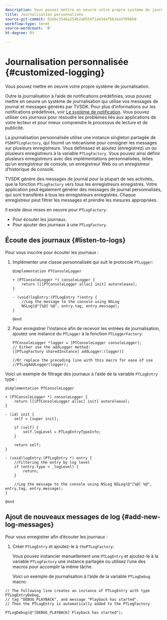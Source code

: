 ```yaml
---
description: Vous pouvez mettre en oeuvre votre propre système de journalisation.
title: Journalisation personnalisée
source-git-commit: 02ebc3548a254b2a6554f1ab34afbb3ea5f09bb8
workflow-type: tm+mt
source-wordcount: '0'
ht-degree: 0%

---
```


# Journalisation personnalisée {#customized-logging}

Vous pouvez mettre en oeuvre votre propre système de journalisation.

Outre la journalisation à l’aide de notifications prédéfinies, vous pouvez mettre en oeuvre un système de journalisation qui utilise vos messages de journal et messages générés par TVSDK. Pour plus d’informations sur les notifications prédéfinies, voir [Le système de notification](../c-psdk-ios-1.4-notification-system/c-psdk-ios-1.4-notification-system.md). Vous pouvez utiliser ces journaux pour résoudre les problèmes liés aux applications de votre lecteur et pour mieux comprendre le processus de lecture et de publicité.

La journalisation personnalisée utilise une instance singleton partagée de `PSDKPTLogFactory`, qui fournit un mécanisme pour consigner les messages sur plusieurs enregistreurs. Vous définissez et ajoutez (enregistrez) un ou plusieurs enregistreurs à la variable `PTLogFactory`. Vous pouvez ainsi définir plusieurs enregistreurs avec des implémentations personnalisées, telles qu’un enregistreur de console, un enregistreur Web ou un enregistreur d’historique de console.

TVSDK génère des messages de journal pour la plupart de ses activités, que la fonction `PTLogFactory` vers tous les enregistreurs enregistrés. Votre application peut également générer des messages de journal personnalisés, qui sont transférés à tous les enregistreurs enregistrés. Chaque enregistreur peut filtrer les messages et prendre les mesures appropriées.

Il existe deux mises en oeuvre pour `PTLogFactory`:

* Pour écouter les journaux.
* Pour ajouter des journaux à une `PTLogFactory`.

## Écoute des journaux {#listen-to-logs}

Pour vous inscrire pour écouter les journaux :
1. Implémenter une classe personnalisée qui suit le protocole `PTLogger`:

   ```
   @implementation PTConsoleLogger 
   
   + (PTConsoleLogger *) consoleLogger { 
       return [[[PTConsoleLogger alloc] init] autorelease]; 
   } 
   
   - (void)logEntry:(PTLogEntry *)entry { 
       //Log the message to the console using NSLog  
       NSLog(@"[%@] %@", entry.tag, entry.message); 
   } 
   
   @end
   ```

1. Pour enregistrer l’instance afin de recevoir les entrées de journalisation, ajoutez une instance du `PTLogger` à la fonction `PTLoggerFactory`:

   ```
   PTConsoleLogger *logger = [PTConsoleLogger consoleLogger]; 
   // Either use the addLogger method: 
   [[PTLogFactory sharedInstance] addLogger:(logger)] 
   
   //Or replace the preceding line with this macro for ease of use 
   //PTLogAddLogger(logger); 
   ```

<!--<a id="example_3738B5A8B4C048D28695E62297CF39E3"></a>-->

Voici un exemple de filtrage des journaux à l’aide de la variable `PTLogEntry` type :

```
@implementation PTConsoleLogger 
 
+ (PTConsoleLogger *) consoleLogger { 
    return [[[PTConsoleLogger alloc] init] autorelease]; 
} 
 
- (id) init { 
    self = [super init]; 
 
    if (self) { 
        self.logLevel = PTLogEntryTypeInfo; 
    } 
 
    return self; 
} 
 
- (void)logEntry:(PTLogEntry *) entry { 
    //Filtering the entry by log level  
    if (entry.type < _logLevel) { 
        return; 
    } 
 
    //Log the message to the console using NSLog NSLog(@"[%@] %@", entry.tag, entry.message); 
} 
 
@end
```

## Ajout de nouveaux messages de log {#add-new-log-messages}

Pour vous enregistrer afin d’écouter les journaux :
1. Créer `PTLogEntry` et ajoutez-le à `thePTLogFactory`:

   Vous pouvez instancier manuellement une `PTLogEntry` et ajoutez-le à la variable `PTLogFactory` une instance partagée ou utilisez l’une des macros pour accomplir la même tâche.

   Voici un exemple de journalisation à l’aide de la variable `PTLogDebug` macro:

<!--<a id="example_F014436E1686468F941F4EBD1A21B18E"></a>-->

```
// The following line creates an instance of PTLogEntry with type PTLogEntryDebug, 
// tag "DEBUG_PLAYBACK", and message "Playback has started". 
// Then the PTLogEntry is automatically added to the PTLogFactory  
 
PTLogDebug(@"[DEBUG_PLAYBACK] Playback has started");
```
